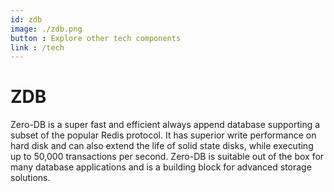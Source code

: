 ```yaml
---
id: zdb
image: ./zdb.png
button : Explore other tech components
link : /tech
---
```


# ZDB

Zero-DB is a super fast and efficient always append database supporting a subset of the popular Redis protocol. It has superior write performance on hard disk and can also extend the life of solid state disks, while executing up to 50,000 transactions per second. Zero-DB is suitable out of the box for many database applications and is a building block for advanced storage solutions.
